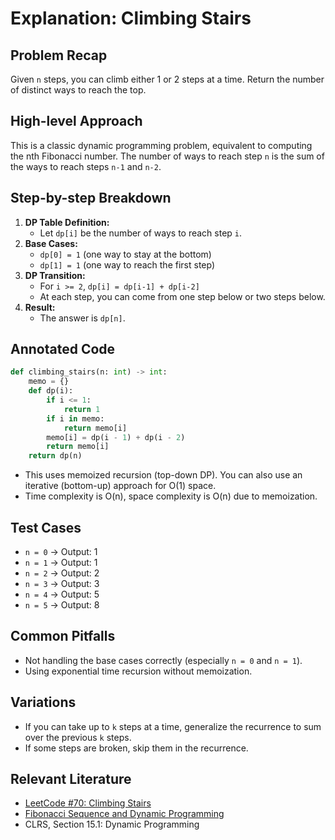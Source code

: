 # Explanation: Climbing Stairs

## Problem Recap
Given `n` steps, you can climb either 1 or 2 steps at a time. Return the number of distinct ways to reach the top.

## High-level Approach
This is a classic dynamic programming problem, equivalent to computing the nth Fibonacci number. The number of ways to reach step `n` is the sum of the ways to reach steps `n-1` and `n-2`.

## Step-by-step Breakdown
1. **DP Table Definition:**
   - Let `dp[i]` be the number of ways to reach step `i`.
2. **Base Cases:**
   - `dp[0] = 1` (one way to stay at the bottom)
   - `dp[1] = 1` (one way to reach the first step)
3. **DP Transition:**
   - For `i >= 2`, `dp[i] = dp[i-1] + dp[i-2]`
   - At each step, you can come from one step below or two steps below.
4. **Result:**
   - The answer is `dp[n]`.

## Annotated Code
```python
def climbing_stairs(n: int) -> int:
    memo = {}
    def dp(i):
        if i <= 1:
            return 1
        if i in memo:
            return memo[i]
        memo[i] = dp(i - 1) + dp(i - 2)
        return memo[i]
    return dp(n)
```
- This uses memoized recursion (top-down DP). You can also use an iterative (bottom-up) approach for O(1) space.
- Time complexity is O(n), space complexity is O(n) due to memoization.

## Test Cases
- `n = 0` → Output: 1
- `n = 1` → Output: 1
- `n = 2` → Output: 2
- `n = 3` → Output: 3
- `n = 4` → Output: 5
- `n = 5` → Output: 8

## Common Pitfalls
- Not handling the base cases correctly (especially `n = 0` and `n = 1`).
- Using exponential time recursion without memoization.

## Variations
- If you can take up to `k` steps at a time, generalize the recurrence to sum over the previous `k` steps.
- If some steps are broken, skip them in the recurrence.

## Relevant Literature
- [LeetCode #70: Climbing Stairs](https://leetcode.com/problems/climbing-stairs/)
- [Fibonacci Sequence and Dynamic Programming](https://en.wikipedia.org/wiki/Fibonacci_number)
- CLRS, Section 15.1: Dynamic Programming 